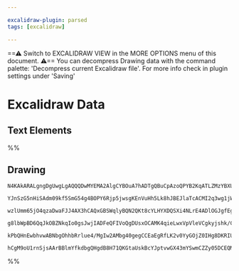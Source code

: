 ```yaml
---

excalidraw-plugin: parsed
tags: [excalidraw]

---
```

==⚠  Switch to EXCALIDRAW VIEW in the MORE OPTIONS menu of this document. ⚠== You can decompress Drawing data with the command palette: 'Decompress current Excalidraw file'. For more info check in plugin settings under 'Saving'


# Excalidraw Data

## Text Elements
%%
## Drawing
```compressed-json
N4KAkARALgngDgUwgLgAQQQDwMYEMA2AlgCYBOuA7hADTgQBuCpAzoQPYB2KqATLZMzYBXUtiRoIACyhQ4zZAHoFAc0JRJQgEYA6bGwC2CgF7N6hbEcK4OCtptbErHALRY8RMpWdx8Q1TdIEfARcZgRmBShcZQUebQAObQBmGjoghH0EDihmbgBtcDBQMBKIEm4IAFUAFgANAGFsABUAUQA1ADZNACErAHEABQBpAFYRgAkOttSSyFhECsDsKI5l

YJnSzG5nHiSAdm09kf5SmG54g4BOPY6Rjp5jwsgKEnVuHh5Lk8hJBEJlaTcACMI2q3wg1jW4lQAAZwcwoKQ2ABrBD1Nj4NikCoAYiBCHx+I2kE0uGwyOUSKEHGI6Mx2IkiOszDguEC2WJEAAZoR8PgAMqwdYSQQeTkIpGogDqr0k73hiJRCEFMGF6FF5XBVIBHHCuTQQPBbFZ2DUZwNMLhTwglOEcAAksR9ag8gBdcFc8iZR3cDhCPngwg0rAVXA

wzlUmm65jO4qzaDwaFJJ4AX3hCAQxGBSWqlyBQN2QKt8cYLHYXDQSXi4NLrE4ADlOGJgfEgR127cRsXSoRmAARdJQTPcLkEMLgzTCGktYKZbLOv0B61CODEXBDrMGvbVGHxS4dap7nd7cFEDjI33+/Cntjk4doUf4MKFFPgd10XBwOCC9fQuPQX5MgqIgASgDYGEIBAKG6MkKUjWkMSxXEuRQ1DwOwER2Sge0h30QVJTRRCGXQPECTI9DMKybDcJ

g8lbWpBD6QqJkOBZNkqIo0gsJwjIADFeQFIVoQgDUsxOCAMK4qieLwxVpVleVCgkyjshk/ClRVNURIxTUlMk7jcIAJWEHU9WBcT9Ok3CAHkTTNYFLQslTqL4zgoF43B9F5c1UEeUpLNU3DeLc/lCCMaEeG7ZSpMCjImiwKAAEEQIrdBgi5MCnJilzZLZJKuLYChflwTdUEXa89OcmSWhpRKCqKkJSoherOIMjI6qRCgmkTRYpzEpTmGwJE+Vqbhq

kPbQHnEwbhvwABNbgOhhbRrlue4/MgIw2AMbg40gegCCEaEgRfLK2v0YyGOjZ0IHg8DKRIULwveKKHuIQUEDgbgNptUgSAAWTYYgEBq3BNGCUrH3HJS3rpJC0D2iBugxJrSGUUkAAoeCBE9eBx6g8dx5aRgASk5QyEGUf02UWdHcCxpI4V4RmCd2JnibJ07Kuy9TUVsqBywXK9xM9TyEAp4M/tWXbrSyMGIe4REjvBbAiC+tAlYQcEODFxXSGV61

hCgM9oU1rnSjsAArBBlmYfkdbgQHgdB8H71QKGtaUskBcYJptvwGX43mYSwmCZZy05DCEQMbqFjQcqbzvSGx09+N8FCJLw99/3Lz5F9wDTOgeWCWNXxTIA==
```
%%